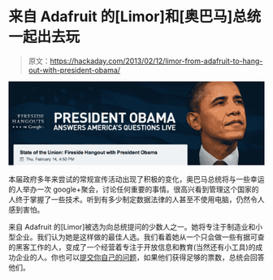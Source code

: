 # 来自 Adafruit 的[Limor]和[奥巴马]总统一起出去玩

> 原文：<https://hackaday.com/2013/02/12/limor-from-adafruit-to-hang-out-with-president-obama/>

[![adafruit_1200-1](img/8e5407aee2195a97ef90fd979c419ad8.png)](http://hackaday.com/wp-content/uploads/2013/02/adafruit_1200-1.jpg)

本届政府多年来尝试的常规宣传活动出现了积极的变化，奥巴马总统将与一些幸运的人举办一次 google+聚会，讨论任何重要的事情。很高兴看到管理这个国家的人终于掌握了一些技术。听到有多少制定数据法律的人甚至不使用电脑，仍然令人感到害怕。

来自 Adafruit 的[Limor]被选为向总统提问的少数人之一。她将专注于制造业和小型企业。我们认为她是这样做的最佳人选。我们看着她从一个只会做一些有据可查的黑客工作的人，变成了一个经营着专注于开放信息和教育(当然还有小工具)的成功企业的人。你也可以[提交你自己的问题](http://www.youtube.com/whitehouse)，如果他们获得足够的票数，总统会回答他们。